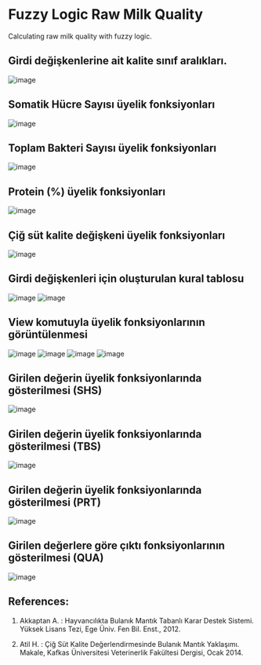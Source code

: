 # Fuzzy Logic Raw Milk Quality
Calculating raw milk quality with fuzzy logic.

Girdi değişkenlerine ait kalite sınıf aralıkları.
------------------
![image](https://user-images.githubusercontent.com/68162930/109752824-294ac480-7bf2-11eb-9638-d1bf7e3a8d4f.png)

Somatik Hücre Sayısı üyelik fonksiyonları
------------------
![image](https://user-images.githubusercontent.com/68162930/109752830-2c45b500-7bf2-11eb-8661-7eaf8a6a9176.png)

Toplam Bakteri Sayısı üyelik fonksiyonları
----------
![image](https://user-images.githubusercontent.com/68162930/109752832-2d76e200-7bf2-11eb-90a1-c902ecb1b40d.png)

Protein (%) üyelik fonksiyonları
------------
![image](https://user-images.githubusercontent.com/68162930/109752837-2f40a580-7bf2-11eb-9b63-853cb523cc59.png)

Çiğ süt kalite değişkeni üyelik fonksiyonları
-------------
![image](https://user-images.githubusercontent.com/68162930/109752843-310a6900-7bf2-11eb-99c7-625258f81594.png)

Girdi değişkenleri için oluşturulan kural tablosu
----------------------
![image](https://user-images.githubusercontent.com/68162930/109752847-336cc300-7bf2-11eb-931a-d110ffc408c3.png)
![image](https://user-images.githubusercontent.com/68162930/109752853-35368680-7bf2-11eb-93ae-db528ab5b210.png)

View komutuyla üyelik fonksiyonlarının görüntülenmesi
--------------------
![image](https://user-images.githubusercontent.com/68162930/109752860-3c5d9480-7bf2-11eb-920a-d2ae6d1816c7.png)
![image](https://user-images.githubusercontent.com/68162930/109752863-3e275800-7bf2-11eb-80aa-4612b658a014.png)
![image](https://user-images.githubusercontent.com/68162930/109752866-3f588500-7bf2-11eb-84a0-b2673f989b09.png)
![image](https://user-images.githubusercontent.com/68162930/109752874-41224880-7bf2-11eb-8a68-a0610a9c496a.png)

Girilen değerin üyelik fonksiyonlarında gösterilmesi (SHS)
---------------------
![image](https://user-images.githubusercontent.com/68162930/109752883-441d3900-7bf2-11eb-93de-01813ca7b45a.png)

Girilen değerin üyelik fonksiyonlarında gösterilmesi (TBS)
-----------------------------
![image](https://user-images.githubusercontent.com/68162930/109752886-454e6600-7bf2-11eb-93ab-c4ad646f1d75.png)

Girilen değerin üyelik fonksiyonlarında gösterilmesi (PRT)
-----------------------
![image](https://user-images.githubusercontent.com/68162930/109752891-48e1ed00-7bf2-11eb-98de-7a8fa08d2cc4.png)

Girilen değerlere göre çıktı fonksiyonlarının gösterilmesi (QUA)
-----------------------------
![image](https://user-images.githubusercontent.com/68162930/109752895-4aabb080-7bf2-11eb-87ec-1df19d641a68.png)


References:
---------------
1.	Akkaptan A. : Hayvancılıkta Bulanık Mantık Tabanlı Karar Destek
            Sistemi. Yüksek Lisans Tezi, Ege Üniv. Fen Bil. Enst., 2012.

2.	Atil H. : Çiğ Süt Kalite Değerlendirmesinde Bulanık Mantık Yaklaşımı. Makale, Kafkas Üniversitesi Veterinerlik Fakültesi Dergisi, Ocak 2014.

